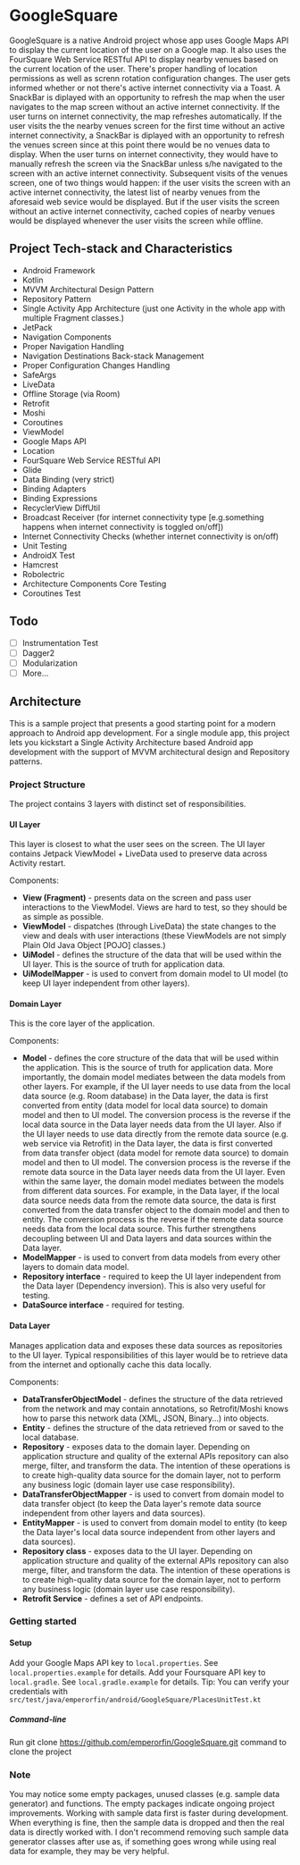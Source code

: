 # GoogleSquare

GoogleSquare is a native Android project whose app uses Google Maps API to display the current location of the user on a Google map. It also uses the FourSquare Web Service RESTful API to display nearby venues based on the current location of the user. 
There's proper handling of location permissions as well as screnn rotation configuration changes. The user gets informed whether or not there's active internet connectivity via a Toast. A SnackBar is diplayed with an opportunity to refresh the map when the user navigates to the map screen without an active internet connectivity. 
If the user turns on internet connectivity, the map refreshes automatically.
If the user visits the the nearby venues screen for the first time without an active internet connectivity, a SnackBar is diplayed with an opportunity to refresh the venues screen since at this point there would be no venues data to display. When the user turns on internet connectivity, they would have to manually refresh the screen via the SnackBar unless s/he navigated to the screen with an active internet connectivity.
Subsequent visits of the venues screen, one of two things would happen: if the user visits the screen with an active internet connectivity, the latest list of nearby venues from the aforesaid web sevice would be displayed. But if the user visits the screen without an active internet connectivity, cached copies of nearby venues would be displayed whenever the user visits the screen while offline.

## Project Tech-stack and Characteristics

* Android Framework
* Kotlin
* MVVM Architectural Design Pattern
* Repository Pattern
* Single Activity App Architecture (just one Activity in the whole app with multiple Fragment classes.)
* JetPack
* Navigation Components
* Proper Navigation Handling
* Navigation Destinations Back-stack Management
* Proper Configuration Changes Handling
* SafeArgs
* LiveData
* Offline Storage (via Room)
* Retrofit
* Moshi
* Coroutines
* ViewModel
* Google Maps API
* Location
* FourSquare Web Service RESTful API
* Glide
* Data Binding (very strict)
* Binding Adapters
* Binding Expressions
* RecyclerView DiffUtil
* Broadcast Receiver (for internet connectivity type [e.g.something happens when internet connectivity is toggled on/off])
* Internet Connectivity Checks (whether internet connectivity is on/off)
* Unit Testing
* AndroidX Test
* Hamcrest
* Robolectric
* Architecture Components Core Testing
* Coroutines Test

## Todo

 - [ ] Instrumentation Test
 - [ ] Dagger2
 - [ ] Modularization
 - [ ] More...

## Architecture

This is a sample project that presents a good starting point for a modern approach to Android app development. For a single module app, this project lets you kickstart a Single Activity Architecture based Android app development with the support of MVVM architectural design and Repository patterns.

### Project Structure

The project contains 3 layers with distinct set of responsibilities.

#### UI Layer

This layer is closest to what the user sees on the screen. The UI layer contains Jetpack ViewModel + LiveData used to preserve data across Activity restart.

Components:
- **View (Fragment)** - presents data on the screen and pass user interactions to the ViewModel. Views are hard to test, so they should be as simple as possible.
- **ViewModel** - dispatches (through LiveData) the state changes to the view and deals with user interactions (these ViewModels are not simply Plain Old Java Object [POJO] classes.)
- **UiModel** - defines the structure of the data that will be used within the UI layer. This is the source of truth for application data.
- **UiModelMapper** - is used to convert from domain model to UI model (to keep UI layer independent from other layers).

#### Domain Layer

This is the core layer of the application.

Components:
- **Model** - defines the core structure of the data that will be used within the application. This is the source of truth for application data.
More importantly, the domain model mediates between the data models from other layers. For example, if the UI layer needs to use data from the local data source (e.g. Room database) in the Data layer, the data is first converted from entity (data model for local data source) to domain model and then to UI model. The conversion process is the reverse if the local data source in the Data layer needs data from the UI layer. Also if the UI layer needs to use data directly from the remote data source (e.g. web service via Retrofit) in the Data layer, the data is first converted from data transfer object (data model for remote data source) to domain model and then to UI model. The conversion process is the reverse if the remote data source in the Data layer needs data from the UI layer.
Even within the same layer, the domain model mediates between the models from different data sources. For example, in the Data layer, if the local data source needs data from the remote data source, the data is first converted from the data transfer object to the domain model and then to entity. The conversion process is the reverse if the remote data source needs data from the local data source.
This further strengthens decoupling between UI and Data layers and data sources within the Data layer.
- **ModelMapper** - is used to convert from data models from every other layers to domain data model.
- **Repository interface** - required to keep the UI layer independent from the Data layer (Dependency inversion). This is also very useful for testing.
- **DataSource interface** - required for testing.

#### Data Layer

Manages application data and exposes these data sources as repositories to the UI layer. Typical responsibilities of this layer would be to retrieve data from the internet and optionally cache this data locally.

Components:
- **DataTransferObjectModel** - defines the structure of the data retrieved from the network and may contain annotations, so Retrofit/Moshi knows how to parse this network data (XML, JSON, Binary...) into objects.
- **Entity** - defines the structure of the data retrieved from or saved to the local database.
- **Repository** - exposes data to the domain layer. Depending on application structure and quality of the external APIs repository can also merge, filter, and transform the data. The intention of these operations is to create high-quality data source for the domain layer, not to perform any business logic (domain layer use case responsibility).
- **DataTransferObjectMapper** - is used to convert from domain model to data transfer object (to keep the Data layer's remote data source independent from other layers and data sources).
- **EntityMapper** - is used to convert from domain model to entity (to keep the Data layer's local data source independent from other layers and data sources).
- **Repository class** - exposes data to the UI layer. Depending on application structure and quality of the external APIs repository can also merge, filter, and transform the data. The intention of these operations is to create high-quality data source for the domain layer, not to perform any business logic (domain layer use case responsibility).
- **Retrofit Service** - defines a set of API endpoints.


### Getting started

#### Setup
Add your Google Maps API key to `local.properties`. See `local.properties.example` for details.
Add your Foursquare API key to `local.gradle`. See `local.gradle.example` for details. Tip: You can verify your credentials with `src/test/java/emperorfin/android/GoogleSquare/PlacesUnitTest.kt` 

##### Command-line
Run git clone https://github.com/emperorfin/GoogleSquare.git command to clone the project

### Note
You may notice some empty packages, unused classes (e.g. sample data generator) and functions. The empty packages indicate ongoing project improvements. Working with sample data first is faster during development. When everything is fine, then the sample data is dropped and then the real data is directly worked with. I don't recommend removing such sample data generator classes after use as, if something goes wrong while using real data for example, they may be very helpful.

